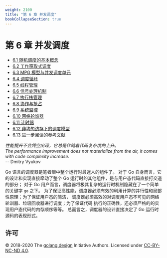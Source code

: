 ```yaml
---
weight: 2100
title: "第 6 章 并发调度"
bookCollapseSection: true
---
```


# 第 6 章 并发调度

- [6.1 随机调度的基本概念](./model.md)
- [6.2 工作窃取式调度](./steal.md)
- [6.3 MPG 模型与并发调度单元](./mpg.md)
- [6.4 调度循环](./schedule.md)
- [6.5 线程管理](./thread.md)
- [6.6 信号处理机制](./signal.md)
- [6.7 执行栈管理](./stack.md)
- [6.8 协作与抢占](./preemption.md)
- [6.9 系统监控](./sysmon.md)
- [6.10 网络轮询器](./poller.md)
- [6.11 计时器](./timer.md)
- [6.12 非均匀访存下的调度模型](./numa.md)
- [6.13 进一步阅读的参考文献](./ref.md)


<div class="quote">
<i class="quote-mark fas fa-thumbtack"></i>
<I>
性能提升不会凭空出现，它总是伴随着代码复杂度的上升。
</I></br>
<I>
The performance improvement does not materialize from the air, it 
comes with code complexity increase.
</I></br>
<div class="quote-right">
-- Dmitry Vyukov
</div>
</div>

Go 语言的调度器是笔者眼中整个运行时最迷人的组件了。
对于 Go 自身而言，它的设计和实现直接牵动了整个 Go 运行时的其他组件，是与用户态代码直接打交道的部分；
对于 Go 用户而言，调度器将极其复杂的运行时机制隐藏在了一个简单的关键字 `go` 之下。
为了保证高性能，调度器必须有效的利用计算的并行性和局部性原理；为了保证用户态的简洁，
调度器必须高效的对调度用户态不可见的网络轮训器、垃圾回收器进行调度；为了保证代码
执行的正确性，还必须严格的的实现用户态代码的内存顺序等等。
总而言之，调度器的设计直接决定了 Go 运行时源码的表现形式。

## 许可

&copy; 2018-2020 The [golang.design](https://golang.design) Initiative Authors. Licensed under [CC-BY-NC-ND 4.0](https://creativecommons.org/licenses/by-nc-nd/4.0/).

